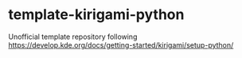 # template-kirigami-python
Unofficial template repository following https://develop.kde.org/docs/getting-started/kirigami/setup-python/

